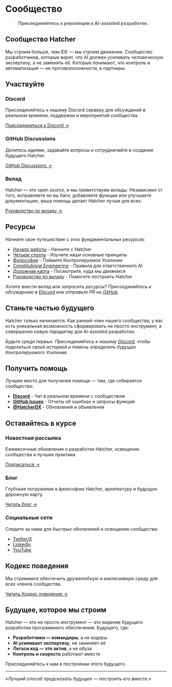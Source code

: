 # Сообщество

> **Присоединяйтесь к революции в AI-assisted разработке.**

## Сообщество Hatcher

Мы строим больше, чем IDE — мы строим движение. Сообщество разработчиков, которые верят, что AI должен усиливать человеческую экспертизу, а не заменять её. Которые понимают, что контроль и автоматизация — не противоположности, а партнеры.

## Участвуйте

### Discord

Присоединяйтесь к нашему Discord серверу для обсуждений в реальном времени, поддержки и мероприятий сообщества.

[Присоединиться к Discord →](#)

### GitHub Discussions

Делитесь идеями, задавайте вопросы и сотрудничайте в создании будущего Hatcher.

[GitHub Discussions →](#)

### Вклад

Hatcher — это open source, и мы приветствуем вклады. Независимо от того, исправляете ли вы баги, добавляете функции или улучшаете документацию, ваша помощь делает Hatcher лучше для всех.

[Руководство по вкладу →](/ru/contributing)

## Ресурсы

Начните свое путешествие с этих фундаментальных ресурсов:

- [Начало работы](/ru/getting-started) - Начните с Hatcher
- [Четыре столпа](/ru/pillars) - Изучите наши основные принципы
- [Философия](/ru/philosophy) - Поймите Контролируемое Усиление
- [Constitutional Engineering](/ru/constitutional-engineering) - Правила для ответственного AI
- [Дорожная карта](/ru/roadmap) - Посмотрите, куда мы движемся
- [Руководство по вкладу](/ru/contributing) - Помогите построить Hatcher

*Хотите внести вклад или запросить ресурсы? Присоединяйтесь к обсуждению в [Discord](https://discord.gg/cZ7PZvnMk4) или отправьте PR на [GitHub](https://github.com/HatcherDX/dx-engine).*

## Станьте частью будущего

Hatcher только начинается. Как ранний член нашего сообщества, у вас есть уникальная возможность сформировать не просто инструмент, а совершенно новую парадигму для AI-assisted разработки.

*Будьте среди первых. Присоединяйтесь к нашему [Discord](https://discord.gg/cZ7PZvnMk4), чтобы поделиться своей историей и помочь определить будущее Контролируемого Усиления.*

## Получить помощь

Лучшее место для получения помощи — там, где собирается сообщество:

- **[Discord](https://discord.gg/cZ7PZvnMk4)** - Чат в реальном времени с сообществом
- **[GitHub Issues](https://github.com/HatcherDX/dx-engine/issues)** - Отчеты об ошибках и запросы функций
- **[@HatcherDX](https://twitter.com/HatcherDX)** - Обновления и объявления

## Оставайтесь в курсе

### Новостная рассылка

Ежемесячные обновления о разработке Hatcher, освещение сообщества и лучшие практики.

[Подписаться →](#)

### Блог

Глубокие погружения в философию Hatcher, архитектуру и будущую дорожную карту.

[Читать блог →](#)

### Социальные сети

Следите за нами для быстрых обновлений и освещения сообщества:

- [Twitter/X](#)
- [LinkedIn](#)
- [YouTube](#)

## Кодекс поведения

Мы стремимся обеспечить дружелюбную и инклюзивную среду для всех членов сообщества.

[Читать Кодекс поведения →](#)

## Будущее, которое мы строим

Hatcher — это не просто инструмент — это видение будущего разработки программного обеспечения. Будущего, где:

- **Разработчики — командиры**, а не кодеры
- **AI усиливает экспертизу**, не заменяет её
- **Легаси код — это актив**, а не обуза
- **Контроль и скорость** работают вместе

Присоединяйтесь к нам в построении этого будущего.

---

_«Лучший способ предсказать будущее — построить его вместе.»_

<PageCTA
  title="Присоединяйтесь к сообществу Hatcher"
  subtitle="Свяжитесь с разработчиками, строящими будущее AI-assisted разработки"
  buttonText="Присоединиться к нашему Discord"
  buttonLink="https://discord.gg/hatcher"
  buttonStyle="secondary"
  footer="Станьте частью революции. Формируйте будущее разработки."
/>
